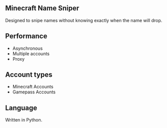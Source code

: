 ## Minecraft Name Sniper
Designed to snipe names without knowing exactly when the name will drop.


## Performance
- Asynchronous
- Multiple accounts
- Proxy

## Account types
- Minecraft Accounts
- Gamepass Accounts

## Language
Written in Python.

